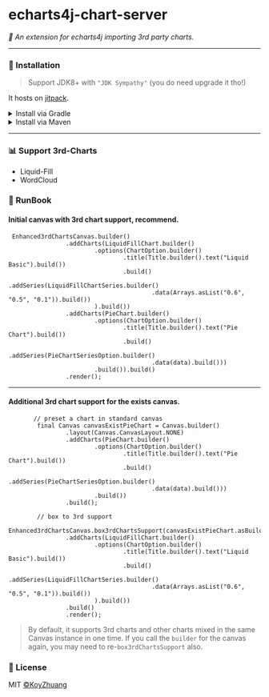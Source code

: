# echarts4j-chart-server

*🍩 An extension for echarts4j importing 3rd party charts.*

---

### 🔰 Installation

> Support JDK8+ with `"JDK Sympathy"` (you do need upgrade it tho!)

It hosts on [jitpack](https://jitpack.io/#Koooooo-7/echarts4j/main-SNAPSHOT).

<details>
  <summary>Install via Gradle</summary>

```gradle
repositories {
    mavenCentral()
    // add the repository
    maven { url 'https://jitpack.io' }
}

dependencies {
   implementation 'com.github.Koooooo-7.echarts4j:echarts4j-3rd-charts:main-SNAPSHOT'
}
```

</details>

<details>
  <summary>Install via Maven</summary>

```pom
<repositories>
    <repository>
        <id>jitpack.io</id>
        <url>https://jitpack.io</url>
    </repository>
</repositories>
	
<dependency>
    <groupId>com.github.Koooooo-7.echarts4j</groupId>
    <artifactId>echarts4j-3rd-charts</artifactId>
    <version>main-SNAPSHOT</version>
</dependency>
```
</details>

---

### 📊 Support 3rd-Charts

- Liquid-Fill
- WordCloud

### 📝 RunBook

#### Initial canvas with 3rd chart support, recommend.

```
 Enhanced3rdChartsCanvas.builder()
                .addCharts(LiquidFillChart.builder()
                        .options(ChartOption.builder()
                                .title(Title.builder().text("Liquid Basic").build())
                                .build()
                                .addSeries(LiquidFillChartSeries.builder()
                                        .data(Arrays.asList("0.6", "0.5", "0.1")).build())
                        ).build())
                .addCharts(PieChart.builder()
                        .options(ChartOption.builder()
                                .title(Title.builder().text("Pie Chart").build())
                                .build()
                                .addSeries(PieChartSeriesOption.builder()
                                        .data(data).build()))
                        .build()).build()
                .render();

```

---

#### Additional 3rd chart support for the exists canvas.

```
       // preset a chart in standard canvas
        final Canvas canvasExistPieChart = Canvas.builder()
                .layout(Canvas.CanvasLayout.NONE)
                .addCharts(PieChart.builder()
                        .options(ChartOption.builder()
                                .title(Title.builder().text("Pie Chart").build())
                                .build()
                                .addSeries(PieChartSeriesOption.builder()
                                        .data(data).build()))
                        .build())
                .build();

        // box to 3rd support
        Enhanced3rdChartsCanvas.box3rdChartsSupport(canvasExistPieChart.asBuilder())
                .addCharts(LiquidFillChart.builder()
                        .options(ChartOption.builder()
                                .title(Title.builder().text("Liquid Basic").build())
                                .build()
                                .addSeries(LiquidFillChartSeries.builder()
                                        .data(Arrays.asList("0.6", "0.5", "0.1")).build())
                        ).build())
                .build()
                .render();

```

> By default, it supports 3rd charts and other charts mixed in the same Canvas instance in one time.
> If you call the `builder` for the canvas again, you may need to re-`box3rdChartsSupport` also.

### 📃 License

MIT [©KoyZhuang](https://github.com/Koooooo-7/echarts4j/blob/main/LICENSE)